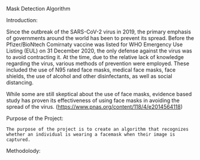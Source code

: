 Mask Detection Algorithm

Introduction:

   Since the outbreak of the SARS-CoV-2 virus in 2019, the primary emphasis of governments around the world has been to prevent its spread. Before the Pfizer/BioNtech Comirnaty vaccine was listed for WHO Emergency Use Listing (EUL) on 31 December 2020, the only defense against the virus was to avoid contracting it. At the time, due to the relative lack of knowledge regarding the virus, various methods of prevention were employed. These included the use of N95 rated face masks, medical face masks, face shields, the use of alcohol and other disinfectants, as well as social distancing.
   
   While some are still skeptical about the use of face masks, evidence based study has proven its effectiveness of using face masks in avoiding the spread of the virus. (https://www.pnas.org/content/118/4/e2014564118)
   
Purpose of the Project:
    
    The purpose of the project is to create an algorithm that recognizes whether an individual is wearing a facemask when their image is captured.
    
Methodolody:

